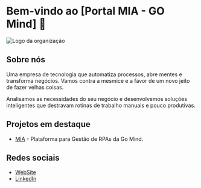 # Bem-vindo ao [Portal MIA - GO Mind] 👋

![Logo da organização](https://portalmia.app/assets/mia-logo-D99XChJf.svg)

## Sobre nós
<p>Uma empresa de tecnologia que automatiza processos, abre mentes e transforma negócios. Vamos contra a mesmice e a favor de um novo jeito de fazer velhas coisas.</p>
<p>Analisamos as necessidades do seu negócio e desenvolvemos soluções inteligentes que destravam rotinas de trabalho manuais e pouco produtivas.</p>

## Projetos em destaque
- [MIA](https://portalmia.app) - Plataforma para Gestão de RPAs da Go Mind.

## Redes sociais
- [WebSite](https://gomind.com.br)
- [LinkedIn](https://www.linkedin.com/company/go-mind-solutions/)

